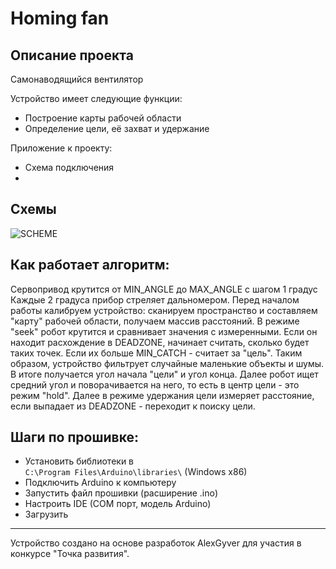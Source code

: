 # Homing fan
## Описание проекта
Самонаводящийся вентилятор

Устройство имеет следующие функции:
- Построение карты рабочей области
- Определение цели, её захват и удержание

Приложение к проекту:
- Схема подключения
- 
## Схемы
![SCHEME]()

## Как работает алгоритм:
Сервопривод крутится от MIN_ANGLE до MAX_ANGLE с шагом 1 градус
Каждые 2 градуса прибор стреляет дальномером.
Перед началом работы калибруем устройство: сканируем пространство и составляем "карту" рабочей области, получаем массив расстояний.
В режиме "seek" робот крутится и сравнивает значения с измеренными.
Если он находит расхождение в DEADZONE, начинает считать, сколько
будет таких точек. Если их больше MIN_CATCH - считает за "цель".
Таким образом, устройство фильтрует случайные маленькие объекты и шумы.
В итоге получается угол начала "цели" и угол конца. 
Далее робот ищет средний угол и поворачивается на него, то есть в центр цели - это режим "hold".
Далее в режиме удержания цели измеряет расстояние, если выпадает из
DEADZONE - переходит к поиску цели.

## Шаги по прошивке:
* Установить библиотеки в  
`C:\Program Files\Arduino\libraries\` (Windows x86)
* Подключить Arduino к компьютеру
* Запустить файл прошивки (расширение .ino)
* Настроить IDE (COM порт, модель Arduino)
* Загрузить

----
Устройство создано на основе разработок AlexGyver для участия в конкурсе "Точка развития".